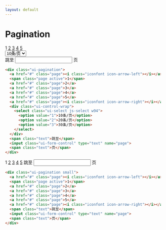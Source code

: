 ```yaml
---
layout: default
---
```


# Pagination

<div class="ui-pagination">
  <a href="#" class="page"><i class="iconfont icon-arrow-left"></i></a>
  <span class="page active">1</span>
  <a href="#" class="page">2</a>
  <a href="#" class="page">3</a>
  <a href="#" class="page">4</a>
  <a href="#" class="page">5</a>
  <a href="#" class="page"><i class="iconfont icon-arrow-right"></i></a>
  <div class="ui-control-wrap">
    <select class="ui-select js-select w94">
      <option value="1">10条/页</option>
      <option value="2">20条/页</option>
      <option value="3">30条/页</option>
    </select>
  </div>
  <span class="text">跳至</span>
  <input class="ui-form-control" type="text" name="page">
  <span class="text">页</span>
</div>

```html
<div class="ui-pagination">
  <a href="#" class="page"><i class="iconfont icon-arrow-left"></i></a>
  <span class="page active">1</span>
  <a href="#" class="page">2</a>
  <a href="#" class="page">3</a>
  <a href="#" class="page">4</a>
  <a href="#" class="page">5</a>
  <a href="#" class="page"><i class="iconfont icon-arrow-right"></i></a>
  <div class="ui-control-wrap">
    <select class="ui-select js-select w94">
      <option value="1">10条/页</option>
      <option value="2">20条/页</option>
      <option value="3">30条/页</option>
    </select>
  </div>
  <span class="text">跳至</span>
  <input class="ui-form-control" type="text" name="page">
  <span class="text">页</span>
</div>
```


<div class="ui-pagination small">
  <a href="#" class="page"><i class="iconfont icon-arrow-left"></i></a>
  <span class="page active">1</span>
  <a href="#" class="page">2</a>
  <a href="#" class="page">3</a>
  <a href="#" class="page">4</a>
  <a href="#" class="page">5</a>
  <a href="#" class="page"><i class="iconfont icon-arrow-right"></i></a>
  <span class="text">跳至</span>
  <input class="ui-form-control" type="text" name="page">
  <span class="text">页</span>
</div>

```html
<div class="ui-pagination small">
  <a href="#" class="page"><i class="iconfont icon-arrow-left"></i></a>
  <span class="page active">1</span>
  <a href="#" class="page">2</a>
  <a href="#" class="page">3</a>
  <a href="#" class="page">4</a>
  <a href="#" class="page">5</a>
  <a href="#" class="page"><i class="iconfont icon-arrow-right"></i></a>
  <span class="text">跳至</span>
  <input class="ui-form-control" type="text" name="page">
  <span class="text">页</span>
</div>
```